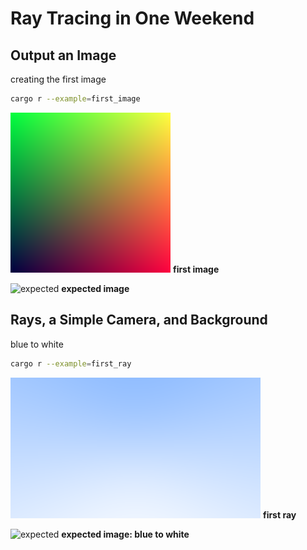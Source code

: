 # Ray Tracing in One Weekend

## Output an Image

creating the first image

```bash
cargo r --example=first_image 
```

![first image](images/first_image.png)
**first image**

![expected](https://raytracing.github.io/images/img-1.01-first-ppm-image.png)
**expected image**

## Rays, a Simple Camera, and Background

blue to white

```bash
cargo r --example=first_ray
```

![first image](images/first_ray.png)
**first ray**

![expected](https://raytracing.github.io/images/img-1.02-blue-to-white.png)
**expected image: blue to white**

